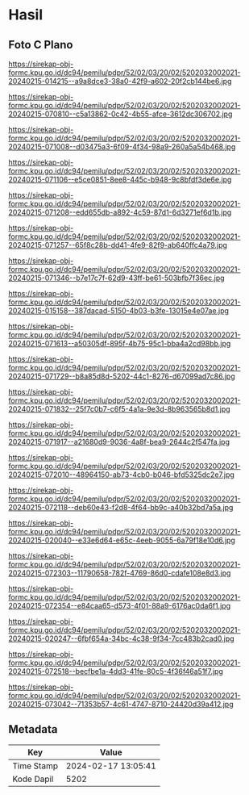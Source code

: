 # Hasil

## Foto C Plano

https://sirekap-obj-formc.kpu.go.id/dc94/pemilu/pdpr/52/02/03/20/02/5202032002021-20240215-014215--a9a8dce3-38a0-42f9-a602-20f2cb144be6.jpg

https://sirekap-obj-formc.kpu.go.id/dc94/pemilu/pdpr/52/02/03/20/02/5202032002021-20240215-070810--c5a13862-0c42-4b55-afce-3612dc306702.jpg

https://sirekap-obj-formc.kpu.go.id/dc94/pemilu/pdpr/52/02/03/20/02/5202032002021-20240215-071008--d03475a3-6f09-4f34-98a9-260a5a54b468.jpg

https://sirekap-obj-formc.kpu.go.id/dc94/pemilu/pdpr/52/02/03/20/02/5202032002021-20240215-071106--e5ce0851-8ee8-445c-b948-9c8bfdf3de6e.jpg

https://sirekap-obj-formc.kpu.go.id/dc94/pemilu/pdpr/52/02/03/20/02/5202032002021-20240215-071208--edd655db-a892-4c59-87d1-6d3271ef6d1b.jpg

https://sirekap-obj-formc.kpu.go.id/dc94/pemilu/pdpr/52/02/03/20/02/5202032002021-20240215-071257--65f8c28b-dd41-4fe9-82f9-ab640ffc4a79.jpg

https://sirekap-obj-formc.kpu.go.id/dc94/pemilu/pdpr/52/02/03/20/02/5202032002021-20240215-071346--b7e17c7f-62d9-43ff-be61-503bfb7f36ec.jpg

https://sirekap-obj-formc.kpu.go.id/dc94/pemilu/pdpr/52/02/03/20/02/5202032002021-20240215-015158--387dacad-5150-4b03-b3fe-13015e4e07ae.jpg

https://sirekap-obj-formc.kpu.go.id/dc94/pemilu/pdpr/52/02/03/20/02/5202032002021-20240215-071613--a50305df-895f-4b75-95c1-bba4a2cd98bb.jpg

https://sirekap-obj-formc.kpu.go.id/dc94/pemilu/pdpr/52/02/03/20/02/5202032002021-20240215-071729--b8a85d8d-5202-44c1-8276-d67099ad7c86.jpg

https://sirekap-obj-formc.kpu.go.id/dc94/pemilu/pdpr/52/02/03/20/02/5202032002021-20240215-071832--25f7c0b7-c6f5-4a1a-9e3d-8b963565b8d1.jpg

https://sirekap-obj-formc.kpu.go.id/dc94/pemilu/pdpr/52/02/03/20/02/5202032002021-20240215-071917--a21680d9-9036-4a8f-bea9-2644c2f547fa.jpg

https://sirekap-obj-formc.kpu.go.id/dc94/pemilu/pdpr/52/02/03/20/02/5202032002021-20240215-072010--48964150-ab73-4cb0-b046-bfd5325dc2e7.jpg

https://sirekap-obj-formc.kpu.go.id/dc94/pemilu/pdpr/52/02/03/20/02/5202032002021-20240215-072118--deb60e43-f2d8-4f64-bb9c-a40b32bd7a5a.jpg

https://sirekap-obj-formc.kpu.go.id/dc94/pemilu/pdpr/52/02/03/20/02/5202032002021-20240215-020040--e33e6d64-e65c-4eeb-9055-6a79f18e10d6.jpg

https://sirekap-obj-formc.kpu.go.id/dc94/pemilu/pdpr/52/02/03/20/02/5202032002021-20240215-072303--11790658-782f-4769-86d0-cdafe108e8d3.jpg

https://sirekap-obj-formc.kpu.go.id/dc94/pemilu/pdpr/52/02/03/20/02/5202032002021-20240215-072354--e84caa65-d573-4f01-88a9-6176ac0da6f1.jpg

https://sirekap-obj-formc.kpu.go.id/dc94/pemilu/pdpr/52/02/03/20/02/5202032002021-20240215-020247--6fbf654a-34bc-4c38-9f34-7cc483b2cad0.jpg

https://sirekap-obj-formc.kpu.go.id/dc94/pemilu/pdpr/52/02/03/20/02/5202032002021-20240215-072518--becfbe1a-4dd3-41fe-80c5-4f36f46a51f7.jpg

https://sirekap-obj-formc.kpu.go.id/dc94/pemilu/pdpr/52/02/03/20/02/5202032002021-20240215-073042--71353b57-4c61-4747-8710-24420d39a412.jpg


## Metadata

| Key        | Value               |
| ---------- | ------------------- |
| Time Stamp | 2024-02-17 13:05:41 |
| Kode Dapil | 5202                |



